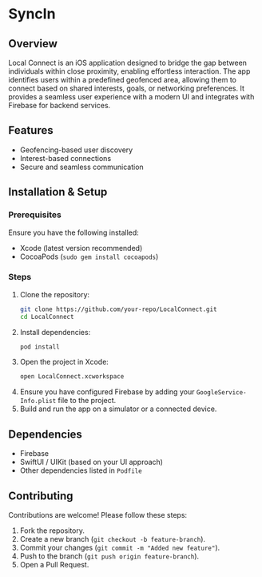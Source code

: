 # SyncIn

## Overview
Local Connect is an iOS application designed to bridge the gap between individuals within close proximity, enabling effortless interaction. The app identifies users within a predefined geofenced area, allowing them to connect based on shared interests, goals, or networking preferences. It provides a seamless user experience with a modern UI and integrates with Firebase for backend services.

## Features
- Geofencing-based user discovery
- Interest-based connections
- Secure and seamless communication

## Installation & Setup

### Prerequisites
Ensure you have the following installed:
- Xcode (latest version recommended)
- CocoaPods (`sudo gem install cocoapods`)

### Steps
1. Clone the repository:
   ```sh
   git clone https://github.com/your-repo/LocalConnect.git
   cd LocalConnect
   ```
2. Install dependencies:
   ```sh
   pod install
   ```
3. Open the project in Xcode:
   ```sh
   open LocalConnect.xcworkspace
   ```
4. Ensure you have configured Firebase by adding your `GoogleService-Info.plist` file to the project.
5. Build and run the app on a simulator or a connected device.

## Dependencies
- Firebase
- SwiftUI / UIKit (based on your UI approach)
- Other dependencies listed in `Podfile`

## Contributing
Contributions are welcome! Please follow these steps:
1. Fork the repository.
2. Create a new branch (`git checkout -b feature-branch`).
3. Commit your changes (`git commit -m "Added new feature"`).
4. Push to the branch (`git push origin feature-branch`).
5. Open a Pull Request.
